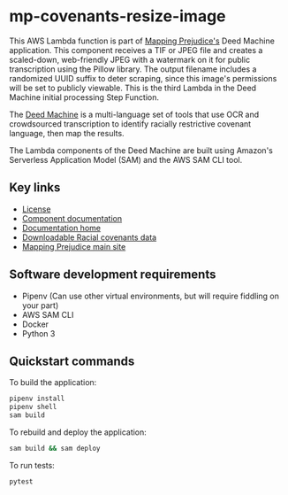 # mp-covenants-resize-image

This AWS Lambda function is part of [Mapping Prejudice's](https://mappingprejudice.umn.edu/) Deed Machine application. This component receives a TIF or JPEG file and creates a scaled-down, web-friendly JPEG with a watermark on it for public transcription using the Pillow library. The output filename includes a randomized UUID suffix to deter scraping, since this image's permissions will be set to publicly viewable. This is the third Lambda in the Deed Machine initial processing Step Function.

The [Deed Machine](https://github.com/UMNLibraries/racial_covenants_processor/) is a multi-language set of tools that use OCR and crowdsourced transcription to identify racially restrictive covenant language, then map the results.

The Lambda components of the Deed Machine are built using Amazon's Serverless Application Model (SAM) and the AWS SAM CLI tool.

## Key links
- [License](https://github.com/UMNLibraries/racial_covenants_processor/blob/main/LICENSE)
- [Component documentation](https://the-deed-machine.readthedocs.io/en/latest/modules/lambdas/mp-covenants-resize-image.html)
- [Documentation home](https://the-deed-machine.readthedocs.io/en/latest/)
- [Downloadable Racial covenants data](https://github.com/umnlibraries/mp-us-racial-covenants)
- [Mapping Prejudice main site](https://mappingprejudice.umn.edu/)

## Software development requirements
- Pipenv (Can use other virtual environments, but will require fiddling on your part)
- AWS SAM CLI
- Docker
- Python 3

## Quickstart commands

To build the application:

```bash
pipenv install
pipenv shell
sam build
```

To rebuild and deploy the application:

```bash
sam build && sam deploy
```

To run tests:

```bash
pytest
```